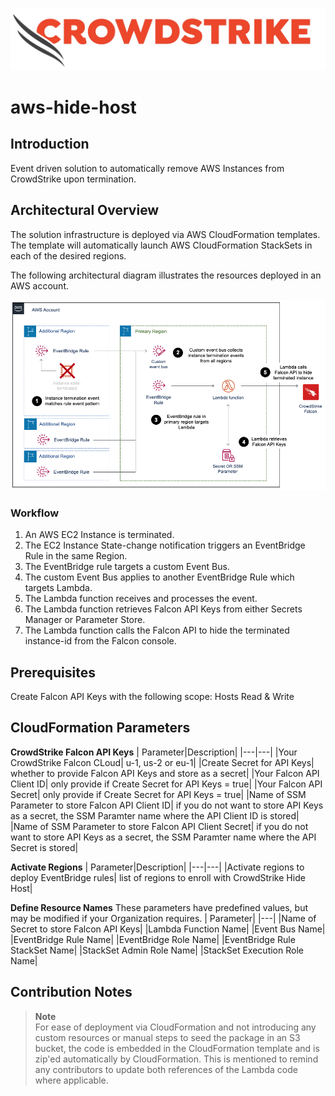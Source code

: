 ![image](/images/cs-logo.png)
# aws-hide-host

## Introduction

Event driven solution to automatically remove AWS Instances from CrowdStrike upon termination.

## Architectural Overview

The solution infrastructure is deployed via AWS CloudFormation templates. The template will automatically launch AWS CloudFormation StackSets in each of the desired regions.

The following architectural diagram illustrates the resources deployed in an AWS account.

![image](/images/diagram.png)

### Workflow
1. An AWS EC2 Instance is terminated.
2. The EC2 Instance State-change notification triggers an EventBridge Rule in the same Region.
3. The EventBridge rule targets a custom Event Bus.
4. The custom Event Bus applies to another EventBridge Rule which targets Lambda.
5. The Lambda function receives and processes the event.
6. The Lambda function retrieves Falcon API Keys from either Secrets Manager or Parameter Store.
7. The Lambda function calls the Falcon API to hide the terminated instance-id from the Falcon console.

## Prerequisites

Create Falcon API Keys with the following scope: Hosts Read & Write

## CloudFormation Parameters

**CrowdStrike Falcon API Keys**
| Parameter|Description|
|---|---|
|Your CrowdStrike Falcon CLoud| u-1, us-2 or eu-1|
|Create Secret for API Keys| whether to provide Falcon API Keys and store as a secret|
|Your Falcon API Client ID| only provide if Create Secret for API Keys = true|
|Your Falcon API Secret| only provide if Create Secret for API Keys = true|
|Name of SSM Parameter to store Falcon API Client ID| if you do not want to store API Keys as a secret, the SSM Paramter name where the API Client ID is stored|
|Name of SSM Parameter to store Falcon API Client Secret| if you do not want to store API Keys as a secret, the SSM Paramter name where the API Secret is stored|

**Activate Regions**
| Parameter|Description|
|---|---|
|Activate regions to deploy EventBridge rules| list of regions to enroll with CrowdStrike Hide Host|

**Define Resource Names** 
These parameters have predefined values, but may be modified if your Organization requires.
| Parameter|
|---|
|Name of Secret to store Falcon API Keys|
|Lambda Function Name|
|Event Bus Name|
|EventBridge Rule Name|
|EventBridge Role Name|
|EventBridge Rule StackSet Name|
|StackSet Admin Role Name|
|StackSet Execution Role Name|


## Contribution Notes

> **Note** <br>
> For ease of deployment via CloudFormation and not introducing any custom resources or manual steps to seed the package in an S3 bucket, the code is embedded in the CloudFormation template and is zip'ed automatically by CloudFormation. This is mentioned to remind any contributors to update both references of the Lambda code where applicable.
